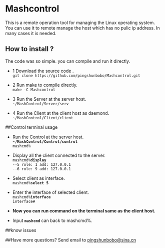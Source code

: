 # Mashcontrol
This is a remote operation tool for managing the Linux operating system. You can use it to remote manage the host which has no pulic ip address. In many cases it is needed.

## How to install ?<br>
The code was so simple. you can compile and run it directly.
* 1 Download the source code . <br>
`git clone https://github.com/pingshunbobo/Mashcontrol.git`

* 2 Run make to compile directly.<br>
`make -C Mashcontrol`

* 3 Run the Server at the server host.<br>
`~/MashControl/Server/serv`

* 4 Run the Client at the client host as daemond.<br>
`~/MashControl/Client/client`


##Control terminal usage
* Run the Control at the server host.<br>
**`~/MashControl/Control/control`** <br>
`mashcmd%`

* Display all the client connected to the server. <br>
`mashcmd%`**`display`** <br>
`--5 role: 1 add: 127.0.0.1` <br>
`--6 role: 9 add: 127.0.0.1` <br>

* Select client as interface.<br>
`mashcmd%`**`select 5`**

* Enter the interface of selected client.<br>
`mashcmd%`**`interface`**<br>
`interface#`<br>
* **Now you can run command on the terminal same as the client host.**

* Input **`mashcmd`** can back to mashcmd%. 

##know issues

##Have more questions?
Send email to pingshunbobo@sina.cn
